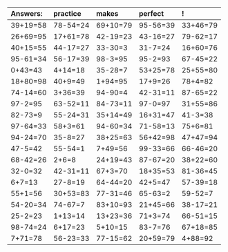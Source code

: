 | Answers: | practice | makes | perfect | ! |
| :--- | :--- | :--- | :--- | :--- |
| 39+19=58 | 78-54=24 | 69+10=79 | 95-56=39 | 33+46=79 | 
| 26+69=95 | 17+61=78 | 42-19=23 | 43-16=27 | 79-62=17 | 
| 40+15=55 | 44-17=27 | 33-30=3 | 31-7=24 | 16+60=76 | 
| 95-61=34 | 56-17=39 | 98-3=95 | 95-2=93 | 67-45=22 | 
| 0+43=43 | 4+14=18 | 35-28=7 | 53+25=78 | 25+55=80 | 
| 18+80=98 | 40+9=49 | 1+94=95 | 17+9=26 | 78+4=82 | 
| 74-14=60 | 3+36=39 | 94-90=4 | 42-31=11 | 87-65=22 | 
| 97-2=95 | 63-52=11 | 84-73=11 | 97-0=97 | 31+55=86 | 
| 82-73=9 | 55-24=31 | 35+14=49 | 16+31=47 | 41-3=38 | 
| 97-64=33 | 58+3=61 | 94-60=34 | 71-58=13 | 75+6=81 | 
| 94-24=70 | 35-8=27 | 38+25=63 | 56+42=98 | 47+47=94 | 
| 47-5=42 | 55-54=1 | 7+49=56 | 99-33=66 | 66-46=20 | 
| 68-42=26 | 2+6=8 | 24+19=43 | 87-67=20 | 38+22=60 | 
| 32-0=32 | 42-31=11 | 67+3=70 | 18+35=53 | 81-36=45 | 
| 6+7=13 | 27-8=19 | 64-44=20 | 42+5=47 | 57-39=18 | 
| 55+1=56 | 30+53=83 | 77-31=46 | 65-63=2 | 59-52=7 | 
| 54-20=34 | 74-67=7 | 83+10=93 | 21+45=66 | 38-17=21 | 
| 25-2=23 | 1+13=14 | 13+23=36 | 71+3=74 | 66-51=15 | 
| 98-74=24 | 6+17=23 | 5+10=15 | 83-7=76 | 67+18=85 | 
| 7+71=78 | 56-23=33 | 77-15=62 | 20+59=79 | 4+88=92 | 
